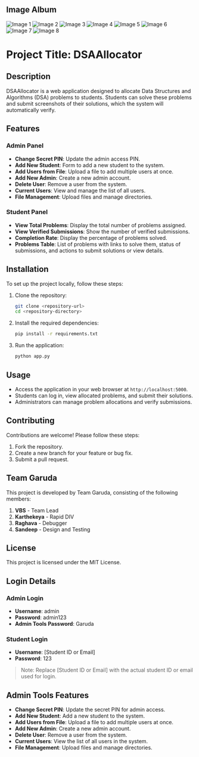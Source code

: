 ## Image Album

![Image 1](images/image1.png)
![Image 2](images/image2.png)
![Image 3](images/image3.png)
![Image 4](images/image4.png)
![Image 5](images/image5.png)
![Image 6](images/image6.png)
![Image 7](images/image7.png)
![Image 8](images/image8.png)



# Project Title: DSAAllocator

## Description
DSAAllocator is a web application designed to allocate Data Structures and Algorithms (DSA) problems to students. Students can solve these problems and submit screenshots of their solutions, which the system will automatically verify.

## Features
### Admin Panel
- **Change Secret PIN**: Update the admin access PIN.
- **Add New Student**: Form to add a new student to the system.
- **Add Users from File**: Upload a file to add multiple users at once.
- **Add New Admin**: Create a new admin account.
- **Delete User**: Remove a user from the system.
- **Current Users**: View and manage the list of all users.
- **File Management**: Upload files and manage directories.

### Student Panel
- **View Total Problems**: Display the total number of problems assigned.
- **View Verified Submissions**: Show the number of verified submissions.
- **Completion Rate**: Display the percentage of problems solved.
- **Problems Table**: List of problems with links to solve them, status of submissions, and actions to submit solutions or view details.

## Installation
To set up the project locally, follow these steps:

1. Clone the repository:
   ```bash
   git clone <repository-url>
   cd <repository-directory>
   ```

2. Install the required dependencies:
   ```bash
   pip install -r requirements.txt
   ```

3. Run the application:
   ```bash
   python app.py
   ```

## Usage
- Access the application in your web browser at `http://localhost:5000`.
- Students can log in, view allocated problems, and submit their solutions.
- Administrators can manage problem allocations and verify submissions.

## Contributing
Contributions are welcome! Please follow these steps:
1. Fork the repository.
2. Create a new branch for your feature or bug fix.
3. Submit a pull request.

## Team Garuda
This project is developed by Team Garuda, consisting of the following members:
1. **VBS** - Team Lead
2. **Karthekeya** - Rapid DIV
3. **Raghava** - Debugger
4. **Sandeep** - Design and Testing

## License
This project is licensed under the MIT License.

## Login Details

### Admin Login
- **Username**: admin
- **Password**: admin123
- **Admin Tools Password**: Garuda

### Student Login
- **Username**: [Student ID or Email]
- **Password**: 123

> Note: Replace [Student ID or Email] with the actual student ID or email used for login.

## Admin Tools Features
- **Change Secret PIN**: Update the secret PIN for admin access.
- **Add New Student**: Add a new student to the system.
- **Add Users from File**: Upload a file to add multiple users at once.
- **Add New Admin**: Create a new admin account.
- **Delete User**: Remove a user from the system.
- **Current Users**: View the list of all users in the system.
- **File Management**: Upload files and manage directories.
